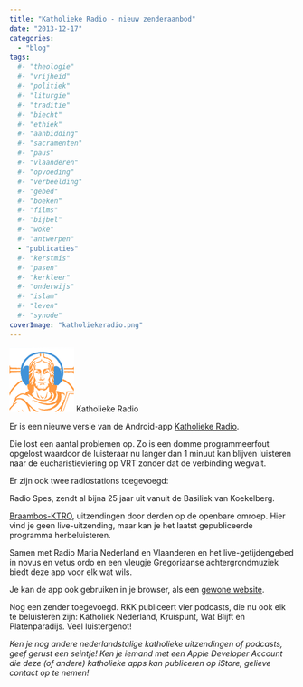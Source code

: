 ```yaml
---
title: "Katholieke Radio - nieuw zenderaanbod"
date: "2013-12-17"
categories: 
  - "blog"
tags:
  #- "theologie"
  #- "vrijheid"
  #- "politiek"
  #- "liturgie"
  #- "traditie"
  #- "biecht"
  #- "ethiek"
  #- "aanbidding"
  #- "sacramenten"
  #- "paus"
  #- "vlaanderen"
  #- "opvoeding"
  #- "verbeelding"
  #- "gebed"
  #- "boeken"
  #- "films"
  #- "bijbel"
  #- "woke"
  #- "antwerpen"
  - "publicaties"
  #- "kerstmis"
  #- "pasen"
  #- "kerkleer"
  #- "onderwijs"
  #- "islam"
  #- "leven"
  #- "synode"
coverImage: "katholiekeradio.png"
---
```


[![Katholieke Radio](images/katholiekeradio.png)](https://play.google.com/store/apps/details?id=net.credomobiel.katholiekeradio) Katholieke Radio

Er is een nieuwe versie van de Android-app [Katholieke Radio](https://play.google.com/store/apps/details?id=net.credomobiel.katholiekeradio "Katholieke Radio"). 

Die lost een aantal problemen op. Zo is een domme programmeerfout opgelost waardoor de luisteraar nu langer dan 1 minuut kan blijven luisteren naar de eucharistieviering op VRT zonder dat de verbinding wegvalt.

Er zijn ook twee radiostations toegevoegd:

Radio Spes, zendt al bijna 25 jaar uit vanuit de Basiliek van Koekelberg.

[Braambos-KTRO](https://nl-nl.facebook.com/KTROBraambos), uitzendingen door derden op de openbare omroep. Hier vind je geen live-uitzending, maar kan je het laatst gepubliceerde programma herbeluisteren.

Samen met Radio Maria Nederland en Vlaanderen en het live-getijdengebed in novus en vetus ordo en een vleugje Gregoriaanse achtergrondmuziek biedt deze app voor elk wat wils.

Je kan de app ook gebruiken in je browser, als een [gewone website](http://radio.gelovenleren.net/ "Katholieke Radio").

 Nog een zender toegevoegd. RKK publiceert vier podcasts, die nu ook elk te beluisteren zijn: Katholiek Nederland, Kruispunt, Wat Blijft en Platenparadijs. Veel luistergenot!

_Ken je nog andere nederlandstalige katholieke uitzendingen of podcasts, geef gerust een seintje! Ken je iemand met een Apple Developer Account die deze (of andere) katholieke apps kan publiceren op iStore, gelieve contact op te nemen!_
